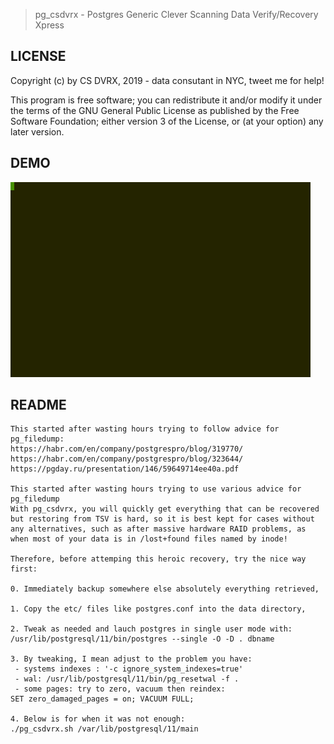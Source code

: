 > pg_csdvrx - Postgres Generic Clever Scanning Data Verify/Recovery Xpress

## LICENSE

Copyright (c) by CS DVRX, 2019 - data consutant in NYC, tweet me for help!

This program is free software; you can redistribute it and/or modify
it under the terms of the GNU General Public License as published by
the Free Software Foundation; either version 3 of the License, or
(at your option) any later version.

## DEMO

![gif](https://raw.githubusercontent.com/csdvrx/pg_csdvrx/master/pg_csdvrx.gif)

## README

```{text}
This started after wasting hours trying to follow advice for pg_filedump:
https://habr.com/en/company/postgrespro/blog/319770/
https://habr.com/en/company/postgrespro/blog/323644/
https://pgday.ru/presentation/146/59649714ee40a.pdf

This started after wasting hours trying to use various advice for pg_filedump
With pg_csdvrx, you will quickly get everything that can be recovered
but restoring from TSV is hard, so it is best kept for cases without
any alternatives, such as after massive hardware RAID problems, as
when most of your data is in /lost+found files named by inode!

Therefore, before attemping this heroic recovery, try the nice way first:

0. Immediately backup somewhere else absolutely everything retrieved,

1. Copy the etc/ files like postgres.conf into the data directory,

2. Tweak as needed and lauch postgres in single user mode with:
/usr/lib/postgresql/11/bin/postgres --single -O -D . dbname

3. By tweaking, I mean adjust to the problem you have:
 - systems indexes : '-c ignore_system_indexes=true'
 - wal: /usr/lib/postgresql/11/bin/pg_resetwal -f .
 - some pages: try to zero, vacuum then reindex:
SET zero_damaged_pages = on; VACUUM FULL;

4. Below is for when it was not enough:
./pg_csdvrx.sh /var/lib/postgresql/11/main
```
